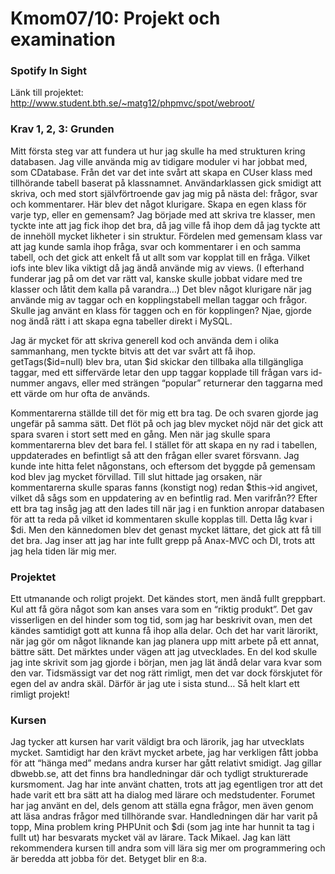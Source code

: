 Kmom07/10: Projekt och examination
=======

### Spotify In Sight

Länk till projektet: http://www.student.bth.se/~matg12/phpmvc/spot/webroot/


### Krav 1, 2, 3: Grunden

Mitt första steg var att fundera ut hur jag skulle ha med strukturen kring databasen. Jag ville använda mig av tidigare moduler vi har jobbat med, som CDatabase. Från det var det inte svårt att skapa en CUser klass med tillhörande tabell baserat på klassnamnet. Användarklassen gick smidigt att skriva, och med stort självförtroende gav jag mig på nästa del: frågor, svar och kommentarer. Här blev det något klurigare. Skapa en egen klass för varje typ, eller en gemensam? Jag började med att skriva tre klasser, men tyckte inte att jag fick ihop det bra, då jag ville få ihop dem då jag tyckte att de innehöll mycket likheter i sin struktur. Fördelen med gemensam klass var att jag kunde samla ihop fråga, svar och kommentarer i en och samma tabell, och det gick att enkelt få ut allt som var kopplat till en fråga. Vilket iofs inte blev lika viktigt då jag ändå använde mig av views. (I efterhand funderar jag på om det var rätt val, kanske skulle jobbat vidare med tre klasser och låtit dem kalla på varandra…) Det blev något klurigare när jag använde mig av taggar och en kopplingstabell mellan taggar och frågor. Skulle jag använt en klass för taggen och en för kopplingen? Njae, gjorde nog ändå rätt i att skapa egna tabeller direkt i MySQL.

Jag är mycket för att skriva generell kod och använda dem i olika sammanhang, men tyckte bitvis att det var svårt att få ihop. getTags($id=null) blev bra, utan $id skickar den tillbaka alla tillgängliga taggar, med ett siffervärde letar den upp taggar kopplade till frågan vars id-nummer angavs, eller med strängen “popular” returnerar den taggarna med ett värde om hur ofta de används.

Kommentarerna ställde till det för mig ett bra tag. De och svaren gjorde jag ungefär på samma sätt. Det flöt på och jag blev mycket nöjd när det gick att spara svaren i stort sett med en gång. Men när jag skulle spara kommentarerna blev det bara fel. I stället för att skapa en ny rad i tabellen, uppdaterades en befintligt så att den frågan eller svaret försvann. Jag kunde inte hitta felet någonstans, och eftersom det byggde på gemensam kod blev jag mycket förvillad. Till slut hittade jag orsaken, när kommentarerna skulle sparas fanns (konstigt nog) redan $this->id angivet, vilket då sågs som en uppdatering av en befintlig rad. Men varifrån?? Efter ett bra tag insåg jag att den lades till när jag i en funktion anropar databasen för att ta reda på vilket id kommentaren skulle kopplas till. Detta låg kvar i $di. Men den kännedomen blev det genast mycket lättare, det gick att få till det bra. Jag inser att jag har inte fullt grepp på Anax-MVC och DI, trots att jag hela tiden lär mig mer.


### Projektet

Ett utmanande och roligt projekt. Det kändes stort, men ändå fullt greppbart. Kul att få göra något som kan anses vara som en “riktig produkt”. Det gav visserligen en del hinder som tog tid, som jag har beskrivit ovan, men det kändes samtidigt gott att kunna få ihop alla delar. Och det har varit lärorikt, när jag gör om något liknande kan jag planera upp mitt arbete på ett annat, bättre sätt. Det märktes under vägen att jag utvecklades. En del kod skulle jag inte skrivit som jag gjorde i början, men jag lät ändå delar vara kvar som den var. Tidsmässigt var det nog rätt rimligt, men det var dock förskjutet för egen del av andra skäl. Därför är jag ute i sista stund… Så helt klart ett rimligt projekt!


### Kursen

Jag tycker att kursen har varit väldigt bra och lärorik, jag har utvecklats mycket. Samtidigt har den krävt mycket arbete, jag har verkligen fått jobba för att “hänga med” medans andra kurser har gått relativt smidigt. Jag gillar dbwebb.se, att det finns bra handledningar där och tydligt strukturerade kursmoment. Jag har inte använt chatten, trots att jag egentligen tror att det hade varit ett bra sätt att ha dialog med lärare och medstudenter. Forumet har jag använt en del, dels genom att ställa egna frågor, men även genom att läsa andras frågor med tillhörande svar. Handledningen där har varit på topp, Mina problem kring PHPUnit och $di (som jag inte har hunnit ta tag i fullt ut) har besvarats mycket väl av lärare. Tack Mikael. Jag kan lätt rekommendera kursen till andra som vill lära sig mer om programmering och är beredda att jobba för det. Betyget blir en 8:a.
